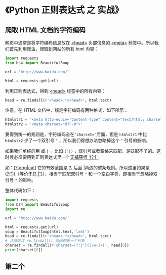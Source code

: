 # 《Python 正则表达式 之 实战》
## 爬取 HTML 文档的字符编码
网页中通常是将字符编码信息放在 [\<head\>](#welcome) 头部信息的 [\<meta\>](#welcome) 标签中。所以我们首先利用爬虫，爬取到网站的所有 html 内容：
```python
import requests
from bs4 import BeautifulSoup

url = 'http://www.baidu.com/'

html = requests.get(url)
```

利用正则表达式，得到 [\<head\>](#welcome) 标签中的所有内容：
```python
head = re.findall(r'<head>.*</head>', html.text)
```

注意，在 HTML 文档中，规定字符编码有两种格式，如下所示：
```python
htmlstr1 = '<meta http-equiv="Content-Type" content="text/html; charset=utf-8" />'
htmlstr2 = '<meta charset="UTF-8">'
```

要得到统一的规则是，字符编码全在`'charset='`后面，但是 `htmlstr1` 中比 `htmlstr2` 少了一个双引号 `"` ，所以我们得想办法忽略掉这个 `"` 引号的影响。

如果我们单纯的用 或 `|` ，比如 `("|)` ，双引号或者空格来匹配，是匹配不了的。这时候必须要用到正则表达式里一个[无捕获组 '(?:)'](#welcome)。

如：[[?:dog|cat]](#welcome) 它的有效范围是 [?:](#welcome) 后面 [|](#welcome)两边的整条规则。所以这里如果是 [(?:"|)](#welcome)（等价于[(?:|")](#welcome)），相当于匹配双引号 `"` 和一个空白字符，即相当于忽略掉双引号 `"` 的影响。

整体代码如下：
```python
import requests
from bs4 import BeautifulSoup
import re

url = 'http://www.baidu.com/'

html = requests.get(url)
soup = BeautifulSoup(html.text,'lxml')
head = re.findall(r'<head>.*</head>', html.text)
# 注意每次 re.findall() 返回的是一个列表
charset = re.findall(r'charset=(?:|")([\w-]+)', head[0])
print(charset[0])
```

## 第二个
